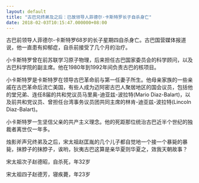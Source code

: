 ```yaml
---
layout: default
title: "古巴兄终弟及之后：已故领导人菲德尔·卡斯特罗长子自杀身亡"
date: 2018-02-03T10:15:47.000000+08:00
---
```


古巴前领导人菲德尔-卡斯特罗68岁的长子星期四自杀身亡。古巴国营媒体报道说，他一直患有抑郁症，自杀前接受了几个月的治疗。

小卡斯特罗曾在前苏联学习原子物理，后来担任古巴国家委员会的科学顾问，以及古巴科学院的副主席。他在1980年到1992年间负责古巴的核项目。

小卡斯特罗是卡斯特罗在领导古巴革命前与第一任妻子所生。他母亲家族的一些亲戚在古巴革命后流亡美国，有些人成为迈阿密古巴人聚居地区的国会议员，包括他的堂兄弟、连任8届的共和党议员马里奥-迪亚兹-波拉特(Mario Diaz-Balart)，以及前共和党议员、曾担任台湾事务议员团共同主席的林肯-迪亚兹-波拉特(Lincoln Diaz-Balart)。

小卡斯特罗一生坚信父亲的共产主义理念。他的死距那位统治古巴近半个世纪的独裁者离世仅一年多。

烛影斧声兄终弟及之后，宋太祖赵匡胤的几个儿子都自觉地一个接一个暴毙的暴毙，抹脖子的抹脖子，诶哟，狄夷古巴这算是亲华夏则华夏之，效我天朝故事？

宋太祖次子赵德昭，自杀死，年32岁


宋太祖四子赵德芳，寝疾薨，年23岁

